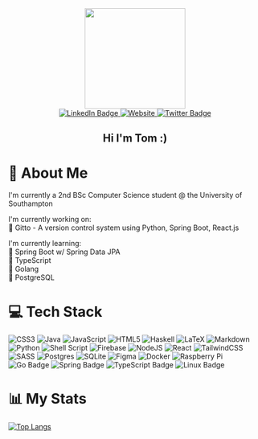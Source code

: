
<div id="header" align="center">
  
  <img src="https://media.giphy.com/media/bAQH7WXKqtIBrPs7sR/giphy.gif" width="200"/>

  <div id="badges">
    <a href="http://www.linkedin.com/in/tom-smith-uos">
      <img src="https://img.shields.io/badge/LinkedIn-blue?style=for-the-badge&logo=linkedin&logoColor=white" alt="LinkedIn Badge"/>
    </a>
    <a href="http://www.t02smith.com">
      <img src="https://img.shields.io/website?down_color=lightgrey&down_message=offline&style=for-the-badge&up_message=online&url=https%3A%2F%2Fshields.io" alt="Website"/>
    </a>
    <a href="mailto:tom@t02smith.com">
      <img src="https://img.shields.io/badge/-Email_ME-red?style=for-the-badge" alt="Twitter Badge"/>
    </a>
  
</div>

  <h2><b>Hi I'm Tom :)</b></h2>
</div>

# 💫 About Me

I'm currently a 2nd BSc Computer Science student @ the University of Southampton

I'm currently working on:\
🔭 Gitto - A version control system using Python, Spring Boot, React.js

I'm currently learning:\
🌱 Spring Boot w/ Spring Data JPA \
🌱 TypeScript \
🌱 Golang \
🌱 PostgreSQL

# 💻 Tech Stack

![CSS3](https://img.shields.io/badge/css3-%231572B6.svg?style=for-the-badge&logo=css3&logoColor=white) ![Java](https://img.shields.io/badge/java-%23ED8B00.svg?style=for-the-badge&logo=java&logoColor=white) ![JavaScript](https://img.shields.io/badge/javascript-%23323330.svg?style=for-the-badge&logo=javascript&logoColor=%23F7DF1E) ![HTML5](https://img.shields.io/badge/html5-%23E34F26.svg?style=for-the-badge&logo=html5&logoColor=white) ![Haskell](https://img.shields.io/badge/Haskell-5e5086?style=for-the-badge&logo=haskell&logoColor=white) ![LaTeX](https://img.shields.io/badge/latex-%23008080.svg?style=for-the-badge&logo=latex&logoColor=white) ![Markdown](https://img.shields.io/badge/markdown-%23000000.svg?style=for-the-badge&logo=markdown&logoColor=white) ![Python](https://img.shields.io/badge/python-3670A0?style=for-the-badge&logo=python&logoColor=ffdd54) ![Shell Script](https://img.shields.io/badge/shell_script-%23121011.svg?style=for-the-badge&logo=gnu-bash&logoColor=white) ![Firebase](https://img.shields.io/badge/firebase-%23039BE5.svg?style=for-the-badge&logo=firebase) ![NodeJS](https://img.shields.io/badge/node.js-6DA55F?style=for-the-badge&logo=node.js&logoColor=white) ![React](https://img.shields.io/badge/react-%2320232a.svg?style=for-the-badge&logo=react&logoColor=%2361DAFB) ![TailwindCSS](https://img.shields.io/badge/tailwindcss-%2338B2AC.svg?style=for-the-badge&logo=tailwind-css&logoColor=white) ![SASS](https://img.shields.io/badge/SASS-hotpink.svg?style=for-the-badge&logo=SASS&logoColor=white) ![Postgres](https://img.shields.io/badge/postgres-%23316192.svg?style=for-the-badge&logo=postgresql&logoColor=white) ![SQLite](https://img.shields.io/badge/sqlite-%2307405e.svg?style=for-the-badge&logo=sqlite&logoColor=white) 	![Figma](https://img.shields.io/badge/figma-%23F24E1E.svg?style=for-the-badge&logo=figma&logoColor=white) ![Docker](https://img.shields.io/badge/docker-%230db7ed.svg?style=for-the-badge&logo=docker&logoColor=white) ![Raspberry Pi](https://img.shields.io/badge/-RaspberryPi-C51A4A?style=for-the-badge&logo=Raspberry-Pi) ![Go Badge](https://img.shields.io/badge/Go-00ADD8?logo=go&logoColor=fff&style=for-the-badge) ![Spring Badge](https://img.shields.io/badge/Spring-6DB33F?logo=spring&logoColor=fff&style=for-the-badge) ![TypeScript Badge](https://img.shields.io/badge/TypeScript-3178C6?logo=typescript&logoColor=fff&style=for-the-badge) ![Linux Badge](https://img.shields.io/badge/Linux-FCC624?logo=linux&logoColor=000&style=for-the-badge)

# 📊 My Stats

[![Top Langs](https://github-readme-stats.vercel.app/api/top-langs/?username=t02smith&layout=compact&hide=css)](https://github.com/anuraghazra/github-readme-stats)
